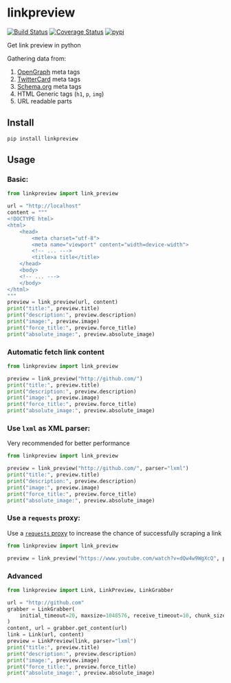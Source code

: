 # linkpreview

[![Build Status](
    https://www.travis-ci.com/meyt/linkpreview.svg?branch=master
)](
    https://www.travis-ci.com/meyt/linkpreview
)
[![Coverage Status](
    https://coveralls.io/repos/github/meyt/linkpreview/badge.svg?branch=master
)](
    https://coveralls.io/github/meyt/linkpreview?branch=master
)
[![pypi](
    https://img.shields.io/pypi/pyversions/linkpreview.svg
)](
    https://pypi.python.org/pypi/linkpreview
)

Get link preview in python

Gathering data from:

1. [OpenGraph](https://ogp.me/) meta tags
2. [TwitterCard](https://developer.twitter.com/en/docs/tweets/optimize-with-cards/overview/abouts-cards) meta tags
3. [Schema.org](https://schema.org/) meta tags
4. HTML Generic tags (`h1`, `p`, `img`)
5. URL readable parts


## Install

```
pip install linkpreview
```

## Usage

### Basic:

```python
from linkpreview import link_preview

url = "http://localhost"
content = """
<!DOCTYPE html>
<html>
    <head>
        <meta charset="utf-8">
        <meta name="viewport" content="width=device-width">
        <!-- ... --->
        <title>a title</title>
    </head>
    <body>
    <!-- ... --->
    </body>
</html>
"""
preview = link_preview(url, content)
print("title:", preview.title)
print("description:", preview.description)
print("image:", preview.image)
print("force_title:", preview.force_title)
print("absolute_image:", preview.absolute_image)
```

### Automatic fetch link content

```python
from linkpreview import link_preview

preview = link_preview("http://github.com/")
print("title:", preview.title)
print("description:", preview.description)
print("image:", preview.image)
print("force_title:", preview.force_title)
print("absolute_image:", preview.absolute_image)
```

### Use `lxml` as XML parser:

Very recommended for better performance

```python
from linkpreview import link_preview

preview = link_preview("http://github.com/", parser="lxml")
print("title:", preview.title)
print("description:", preview.description)
print("image:", preview.image)
print("force_title:", preview.force_title)
print("absolute_image:", preview.absolute_image)
```

### Use a `requests` proxy:

Use a [`requests` proxy](https://docs.python-requests.org/en/latest/user/advanced/#proxies) to increase the chance of successfully scraping a link

```python
from linkpreview import link_preview

preview = link_preview("https://www.youtube.com/watch?v=dQw4w9WgXcQ", proxies={"http": "http://some-proxy-host:8000", "https": "http://some-proxy-host:8000"})
```

### Advanced

```python
from linkpreview import Link, LinkPreview, LinkGrabber

url = "http://github.com"
grabber = LinkGrabber(
    initial_timeout=20, maxsize=1048576, receive_timeout=10, chunk_size=1024,
)
content, url = grabber.get_content(url)
link = Link(url, content)
preview = LinkPreview(link, parser="lxml")
print("title:", preview.title)
print("description:", preview.description)
print("image:", preview.image)
print("force_title:", preview.force_title)
print("absolute_image:", preview.absolute_image)
```
